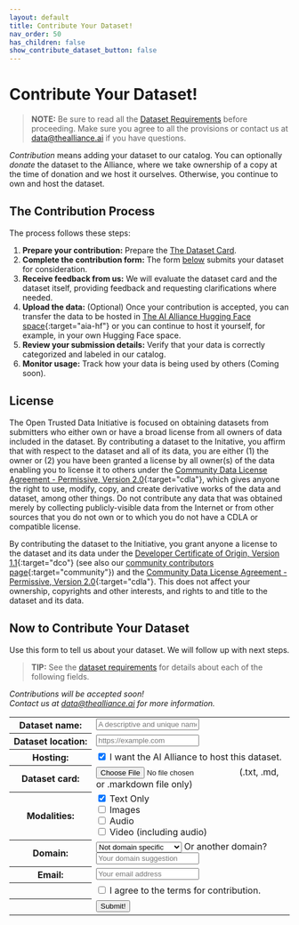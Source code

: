 ```yaml
---
layout: default
title: Contribute Your Dataset!
nav_order: 50
has_children: false
show_contribute_dataset_button: false
---
```


# Contribute Your Dataset! 

> **NOTE:**
> Be sure to read all the [Dataset Requirements]({{site.baseurl}}/dataset-requirements/dataset-requirements) before proceeding. Make sure you agree to all the provisions or contact us at [data@thealliance.ai](mailto:data@thealliance.ai) if you have questions.

_Contribution_ means adding your dataset to our catalog. You can optionally _donate_ the dataset to the Alliance, where we take ownership of a copy at the time of donation and we host it ourselves. Otherwise, you continue to own and host the dataset.

## The Contribution Process

The process follows these steps:

1. **Prepare your contribution:** Prepare the [The Dataset Card]({{site.baseurl}}/dataset-requirements/dataset-card-template).
2. **Complete the contribution form:** The form [below](#contribute-your-dataset) submits your dataset for consideration.
3. **Receive feedback from us:** We will evaluate the dataset card and the dataset itself, providing feedback and requesting clarifications where needed.
4. **Upload the data:** (Optional) Once your contribution is accepted, you can transfer the data to be hosted in [The AI Alliance Hugging Face space](https://huggingface.co/aialliance){:target="aia-hf"} or you can continue to host it yourself, for example, in your own Hugging Face space.
5. **Review your submission details:** Verify that your data is correctly categorized and labeled in our catalog.
4. **Monitor usage:** Track how your data is being used by others (Coming soon).

## License

The Open Trusted Data Initiative is focused on obtaining datasets from submitters who either own or have a broad license from all owners of data included in the dataset. By contributing a dataset to the Initative, you affirm that with respect to the dataset and all of its data, you are either (1) the owner or (2) you have been granted a license by all owner(s) of the data enabling you to license it to others under the [Community Data License Agreement - Permissive, Version 2.0](https://cdla.dev/permissive-2-0/){:target="cdla"}, which gives anyone the right to use, modify, copy, and create derivative works of the data and dataset, among other things. Do not contribute any data that was obtained merely by collecting publicly-visible data from the Internet or from other sources that you do not own or to which you do not have a CDLA or compatible license.

By contributing the dataset to the Initiative, you grant anyone a license to the dataset and its data under the [Developer Certificate of Origin, Version 1.1](https://developercertificate.org/){:target="dco"} (see also our [community contributors page](https://github.com/The-AI-Alliance/community/blob/main/CONTRIBUTING.md){:target="community"}) and the [Community Data License Agreement - Permissive, Version 2.0](https://cdla.dev/permissive-2-0/){:target="cdla"}.  This does not affect your ownership, copyrights and other interests, and rights to and title to the dataset and its data.

## Now to Contribute Your Dataset

Use this form to tell us about your dataset. We will follow up with next steps.

> **TIP:** See the [dataset requirements]({{site.baseurl}}/dataset-requirements/dataset-requirements/) for details about each of the following fields.

<div class="callout-box centered bold">
  <em>Contributions will be accepted soon!<br/>Contact us at <a href="mailto:data@thealliance.ai?subject=I want to contribute a dataset">data@thealliance.ai</a> for more information.</em>
</div>
<form id="datasets-hubspot-form">
	<div class="form-dataset disabled" inert>
		<table class="form-dataset-table">
			<tr>
				<th class="form-dataset-table-label">
				  <label for="dataset-name">Dataset&nbsp;name:</label>
				</th>
				<td class="form-dataset-table-value">
				  <input type="text" id="dataset-name" name="dataset-name" class="form-dataset-table-input" placeholder="A descriptive and unique name" required />	  
				</td>
			</tr>
			<tr>
				<th class="form-dataset-table-label">
				  <label for="dataset-location">Dataset&nbsp;location:</label>
				</th>
				<td class="form-dataset-table-value">
				  <input type="url" id="dataset-url" name="dataset-url" class="form-dataset-table-input" placeholder="https://example.com" pattern="https://.*" required />
				</td>
			</tr>
			<tr>
				<th class="form-dataset-table-label">
				  <label for="dataset-hosting">Hosting:</label>
				</th>
				<td class="form-dataset-table-value">
				  <input type="checkbox" id="dataset-alliance-hosting" name="dataset-alliance-hosting" checked /> I want the AI Alliance to host this dataset.
				</td>
			</tr>
			<tr>
				<th class="form-dataset-table-label">
				  <label for="dataset">Dataset&nbsp;card:</label>
				</th>
				<td class="form-dataset-table-value">
          <div class="form-dataset-table-file-input">
				    <input type="file" id="dataset-card" name="dataset-card" accept=".txt, .md, .markdown"  required /> (.txt, .md, or .markdown file only)
          </div>
				</td>
			</tr>
			<tr>
				<th class="form-dataset-table-label">
				  <label for="modality">Modalities:</label>
				</th>
				<td class="form-dataset-table-value">
          <div>
					  <input type="checkbox" id="dataset-modality-text" name="dataset-modality-text" class="form-dataset-table-checkbox" checked />
            <label for="text">Text Only</label>
          </div>
          <div>
            <input type="checkbox" id="dataset-modality-text" name="dataset-modality-text" class="form-dataset-table-checkbox" />
            <label for="images">Images</label>
          </div>
          <div>
            <input type="checkbox" id="dataset-modality-text" name="dataset-modality-text" class="form-dataset-table-checkbox" />
            <label for="audio">Audio</label>
          </div>
          <div>
            <input type="checkbox" id="dataset-modality-text" name="dataset-modality-text" class="form-dataset-table-checkbox" />
            <label for="video">Video (including audio)</label>
          </div>
				</td>
			</tr>
      <tr>
        <th class="form-dataset-table-label">
          <label for="domain">Domain:</label>
        </th>
        <td class="form-dataset-table-value">
          <select id="dataset-domain" name="dataset-domain" class="form-dataset-table-input">
            <optgroup label="General Purpose">
              <option default>Not domain specific</option>
            </optgroup>
            <optgroup label="Science & Industrial">
              <option>Climate</option>
              <option>Marine</option>
              <option>Materials</option>
              <option>Semiconductors</option>
              <option>Time Series</option>
              <option>Other Industrial</option>
            </optgroup>
            <optgroup label="Other">
              <option>Finance</option>
              <option>Healthcare</option>
              <option>Legal</option>
              <option>Social Science</option>
            </optgroup>
          </select>
          Or another domain? 
          <input type="text" id="dataset-other-domain" name="dataset-other-domain" class="form-dataset-table-input-shorter" placeholder="Your domain suggestion" required />
        </td>
      </tr>
			<tr>
				<th class="form-dataset-table-label">
				  <label for="email">Email:</label>
				</th>
				<td class="form-dataset-table-value">
				  <input type="email" id="email" name="email" class="form-dataset-table-input" placeholder="Your email address" required />	  
				</td>
			</tr>
			<tr>
				<th class="form-dataset-table-label">
    			&nbsp;
    		</th>
				<td class="form-dataset-table-value">
				  <input type="checkbox" name="agree-to-terms" required /> I agree to the terms for contribution.
				</td>
			</tr>
			<tr>
				<th class="form-dataset-table-label">
    			&nbsp;
    		</th>
				<td class="form-dataset-table-value">
			    <input type="submit" value="Submit!" />
				</td>
			</tr>
		</table>
  </div>
</form>
<script>
	<!-- Necessary to have the file browser limit all the allowed sections to what "accept=''" specifies. -->
  var test = document.querySelector('input');

const form = document.getElementById('datasets-hubspot-form');
        form.addEventListener('submit', async (e) => {
            e.preventDefault();

            const formData = {
                fields: [
                    {
                        name: 'dataset-name',
                        value: document.getElementById('dataset-name').value
                    },
                    {
                        name: 'dataset-url',
                        value: document.getElementById('dataset-url').value
                    },
                    {
                        name: 'datasert-alliance-hosting',
                        value: document.getElementById('dataset-alliance-hosting').value
                    },
	            {
                        name: 'dataset-card',
                        value: document.getElementById('dataset-card').value
                    },
		    {
                        name: 'dataset-domain',
                        value: document.getElementById('dataset-domain').value
                    },
		    {
                        name: 'email',
                        value: document.getElementById('email').value
                    },
		    {
      			name: 'agree-to-terms',
	 		value: document.getElementById('agree-to-terms'),value
    		    }
                ],
                context: {
                    hutk: document.cookie.match(/hubspotutk=(.*?);/)[1] || ""  // HubSpot tracking cookie (optional)
                }
            };

            try {
              /* https://api.hsforms.com/submissions/v3/integration/submit/:portalId/:formGuid' */
                const response = await fetch('localhost', {
                    method: 'POST',
                    headers: {
                        'Content-Type': 'application/json'
                    },
                    body: JSON.stringify(formData)
                });

                if (response.ok) {
                    alert('Form successfully submitted!');
                } else {
                    console.error('Form submission failed', response);
                }
            } catch (error) {
                console.error('Error:', error);
            }
        });
</script>

